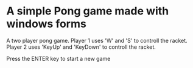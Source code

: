 # A simple Pong game made with windows forms
A two player pong game. Player 1 uses 'W' and 'S' to controll the racket.
Player 2 uses 'KeyUp' and 'KeyDown' to controll the racket.

Press the ENTER key to start a new game
